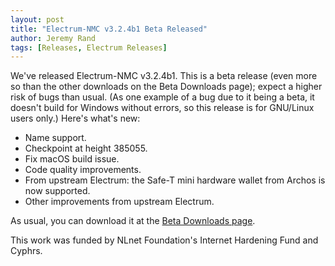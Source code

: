 ```yaml
---
layout: post
title: "Electrum-NMC v3.2.4b1 Beta Released"
author: Jeremy Rand
tags: [Releases, Electrum Releases]
---
```


We've released Electrum-NMC v3.2.4b1.  This is a beta release (even more so than the other downloads on the Beta Downloads page); expect a higher risk of bugs than usual.  (As one example of a bug due to it being a beta, it doesn't build for Windows without errors, so this release is for GNU/Linux users only.)  Here's what's new:

* Name support.
* Checkpoint at height 385055.
* Fix macOS build issue.
* Code quality improvements.
* From upstream Electrum: the Safe-T mini hardware wallet from Archos is now supported.
* Other improvements from upstream Electrum.

As usual, you can download it at the [Beta Downloads page]({{site.baseurl}}download/betas/#electrum-nmc).

This work was funded by NLnet Foundation's Internet Hardening Fund and Cyphrs.
